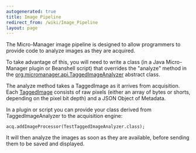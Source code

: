 ```yaml
---
autogenerated: true
title: Image Pipeline
redirect_from: /wiki/Image_Pipeline
layout: page
---
```


The Micro-Manager image pipeline is designed to allow programmers to
provide code to analyze images as they are acquired.

To take advantage of this, you will need to write a class (in a Java
Micro-Manager plugin or Beanshell script) that overrides the "analyze"
method in the
[org.micromanager.api.TaggedImageAnalyzer](https://valelab4.ucsf.edu/svn/micromanager2/trunk/mmstudio/src/org/micromanager/api/TaggedImageAnalyzer.java)
abstract class.

The analyze method takes a TaggedImage as it arrives from acquisition.
Each
[TaggedImage](https://valelab4.ucsf.edu/svn/micromanager2/trunk/MMCoreJ_wrap/TaggedImage.java)
consists of raw pixels (either an array of bytes or shorts, depending on
the pixel bit depth) and a JSON Object of Metadata.

In a plugin or script you can provide your class derived from
TaggedImageAnalyzer to the acquisition engine:

```
acq.addImageProcessor(TestTaggedImageAnalyzer.class);
```

It will then analyze the images as soon as they are available, before
sending them to be saved and displayed.
